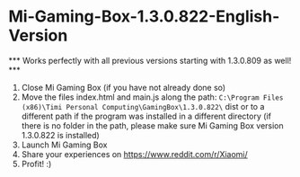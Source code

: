 # Mi-Gaming-Box-1.3.0.822-English-Version

*** Works perfectly with all previous versions starting with 1.3.0.809 as well! ***

1) Close Mi Gaming Box (if you have not already done so)
2) Move the files index.html and main.js along the path:
`C:\Program Files (x86)\Timi Personal Computing\GamingBox\1.3.0.822\` dist or to a different path if the program was installed in a different directory
(if there is no folder in the path, please make sure Mi Gaming Box version 1.3.0.822 is installed)
3) Launch Mi Gaming Box
4) Share your experiences on https://www.reddit.com/r/Xiaomi/
5) Profit! :)
